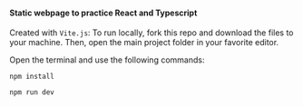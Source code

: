 #### Static webpage to practice React and Typescript

Created with `Vite.js`: To run locally, fork this repo and download the files to your machine. Then, open the main project folder in your favorite editor. 

Open the terminal and use the following commands:

`npm install`

`npm run dev`

